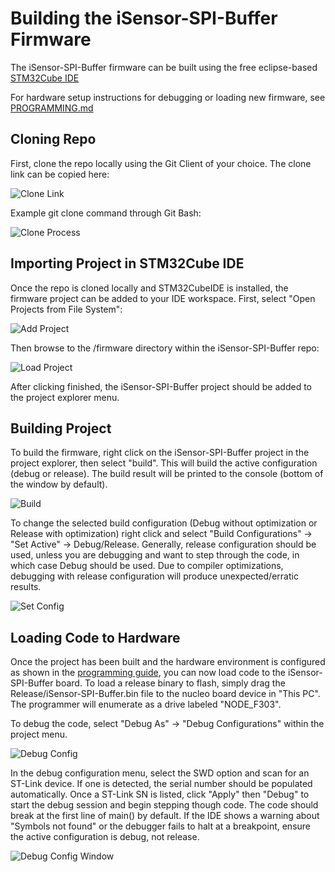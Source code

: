 # Building the iSensor-SPI-Buffer Firmware

The iSensor-SPI-Buffer firmware can be built using the free eclipse-based [STM32Cube IDE](https://www.st.com/en/development-tools/stm32cubeide.html)

For hardware setup instructions for debugging or loading new firmware, see [PROGRAMMING.md](https://github.com/ajn96/iSensor-SPI-Buffer/blob/master/markdown/PROGRAMMING.md)

## Cloning Repo

First, clone the repo locally using the Git Client of your choice. The clone link can be copied here:

![Clone Link](https://github.com/ajn96/iSensor-SPI-Buffer/raw/master/img/clone_button.PNG)

Example git clone command through Git Bash:

![Clone Process](https://github.com/ajn96/iSensor-SPI-Buffer/raw/master/img/git_clone.PNG)

## Importing Project in STM32Cube IDE

Once the repo is cloned locally and STM32CubeIDE is installed, the firmware project can be added to your IDE workspace. First, select "Open Projects from File System":

![Add Project](https://github.com/ajn96/iSensor-SPI-Buffer/raw/master/img/open_project_menu.PNG)

Then browse to the /firmware directory within the iSensor-SPI-Buffer repo:

![Load Project](https://github.com/ajn96/iSensor-SPI-Buffer/raw/master/img/project_browse.PNG)

After clicking finished, the iSensor-SPI-Buffer project should be added to the project explorer menu.

## Building Project

To build the firmware, right click on the iSensor-SPI-Buffer project in the project explorer, then select "build". This will build the active configuration (debug or release). The build result will be printed to the console (bottom of the window by default).

![Build](https://github.com/ajn96/iSensor-SPI-Buffer/raw/master/img/build_project.PNG)

To change the selected build configuration (Debug without optimization or Release with optimization) right click and select "Build Configurations" -> "Set Active" -> Debug/Release. Generally, release configuration should be used, unless you are debugging and want to step through the code, in which case Debug should be used. Due to compiler optimizations, debugging with release configuration will produce unexpected/erratic results.

![Set Config](https://github.com/ajn96/iSensor-SPI-Buffer/raw/master/img/set_active_config.PNG)

## Loading Code to Hardware

Once the project has been built and the hardware environment is configured as shown in the [programming guide](https://github.com/ajn96/iSensor-SPI-Buffer/blob/master/markdown/PROGRAMMING.md), you can now load code to the iSensor-SPI-Buffer board. To load a release binary to flash, simply drag the Release/iSensor-SPI-Buffer.bin file to the nucleo board device in "This PC". The programmer will enumerate as a drive labeled "NODE_F303".

To debug the code, select "Debug As" -> "Debug Configurations" within the project menu.

![Debug Config](https://github.com/ajn96/iSensor-SPI-Buffer/raw/master/img/debug_selection.PNG)

In the debug configuration menu, select the SWD option and scan for an ST-Link device. If one is detected, the serial number should be populated automatically. Once a ST-Link SN is listed, click "Apply" then "Debug" to start the debug session and begin stepping though code. The code should break at the first line of main() by default. If the IDE shows a warning about "Symbols not found" or the debugger fails to halt at a breakpoint, ensure the active configuration is debug, not release.

![Debug Config Window](https://github.com/ajn96/iSensor-SPI-Buffer/raw/master/img/debug_config.PNG)
